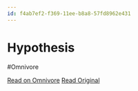```yaml
---
id: f4ab7ef2-f369-11ee-b8a8-57fd8962e431
---
```


# Hypothesis
#Omnivore

[Read on Omnivore](https://omnivore.app/me/hypothesis-18eaf19d533)
[Read Original](https://hypothes.is/a/DnO4MPNmEe6HsIOwN2kZlw)

